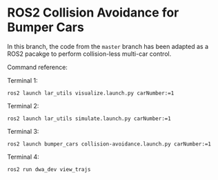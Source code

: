 
# ROS2 Collision Avoidance for Bumper Cars

In this branch, the code from the ```master``` branch has been adapted as a ROS2 pacakge to perform collision-less multi-car control.


Command reference:

Terminal 1:
```
ros2 launch lar_utils visualize.launch.py carNumber:=1
```

Terminal 2:
```
ros2 launch lar_utils simulate.launch.py carNumber:=1
```

Terminal 3:
```
ros2 launch bumper_cars collision-avoidance.launch.py carNumber:=1
```

Terminal 4:
```
ros2 run dwa_dev view_trajs
```

